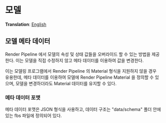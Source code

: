 # 모델
**Translation**: [English](../../rendering/model.md)

## 모델 메타 데이터
Render Pipeline 에서 모델의 속성 및 상태 값들을 오버라이드 할 수 있는 방법을 제공한다.
이는 모델을 직접 수정하지 않고 메타 데이터를 이용하여 값을 변경한다.

이는 모델링 프로그램에서 Render Pipeline 의 Material 형식을 지원하지 않을 경우 유용한데,
메타 데이터를 이용하여 모델에 Render Pipeline Material 을 정의할 수 있으며,
모델을 변경하더라도 Material 데이터를 유지할 수 있다.



### 메타 데이터 포맷
메타 데이터 포맷은 JSON 형식을 사용하고, 데이터 구조는 "data/schema" 폴더 안에 있는
fbs 파일에 정의되어 있다.
